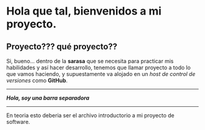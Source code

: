 # Hola que tal, bienvenidos a mi proyecto.

## Proyecto??? qué proyecto??

Si, bueno... dentro de la **sarasa** que se necesita para practicar mis habilidades y así hacer desarrollo, tenemos que llamar proyecto a todo lo que vamos haciendo, y supuestamente va alojado en un *host de control de versiones* como **GitHub**.

---
***Hola, soy una barra separadora***

---

En teoria esto deberia ser el archivo introductorio a mi proyecto de software.
